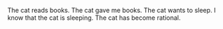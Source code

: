 The cat reads books.
The cat gave me books.
The cat wants to sleep.
I know that the cat is sleeping.
The cat has become rational.
